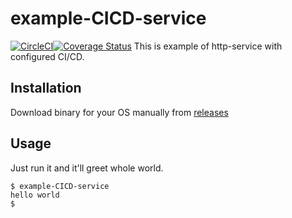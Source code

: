 # example-CICD-service
[![CircleCI](https://circleci.com/gh/salamandra19/example-CICD-service.svg?style=svg)](https://circleci.com/gh/salamandra19/example-CICD-service)[![Coverage Status](https://coveralls.io/repos/github/salamandra19/example-CICD-service/badge.svg)](https://coveralls.io/github/salamandra19/example-CICD-service)
This is example of http-service with configured CI/CD.


## Installation

Download binary for your OS manually from
[releases](https://github.com/salamandra19/example-CICD-servise/releases)
## Usage

Just run it and it'll greet whole world.

```
$ example-CICD-service
hello world
$
```
